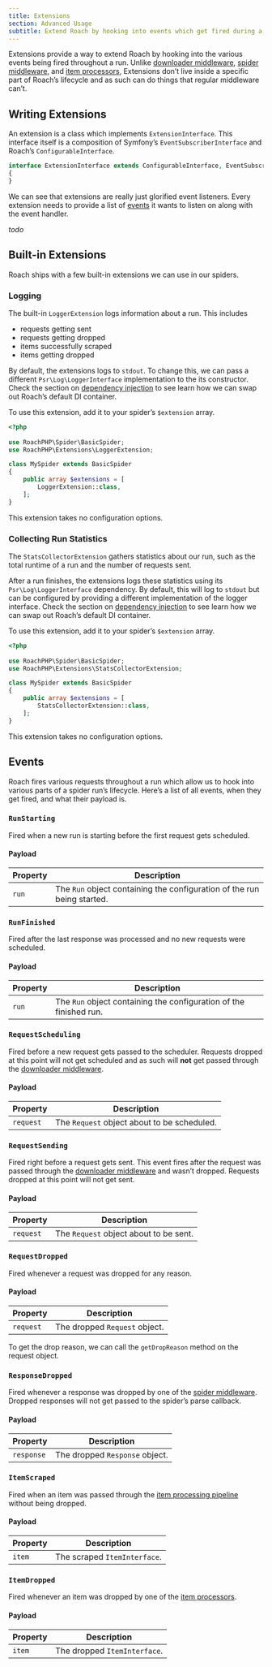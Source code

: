 ```yaml
---
title: Extensions
section: Advanced Usage
subtitle: Extend Roach by hooking into events which get fired during a run
---
```


Extensions provide a way to extend Roach by hooking into the various events being fired throughout a run. Unlike [downloader middleware](/docs/downloader-middleware), [spider middleware](/docs/spider-middleware), and [item processors](/docs/item-processors), Extensions don’t live inside a specific part of Roach’s lifecycle and as such can do things that regular middleware can’t.

## Writing Extensions

An extension is a class which implements `ExtensionInterface`. This interface itself is a composition of Symfony’s `EventSubscriberInterface` and Roach’s `ConfigurableInterface`.

<CodeBlock>

```php
interface ExtensionInterface extends ConfigurableInterface, EventSubscriberInterface
{
}

```

</CodeBlock>

We can see that extensions are really just glorified event listeners. Every extension needs to provide a list of [events](/docs/extensions#events) it wants to listen on along with the event handler.

_todo_

## Built-in Extensions

Roach ships with a few built-in extensions we can use in our spiders.

### Logging

The built-in `LoggerExtension` logs information about a run. This includes

- requests getting sent
- requests getting dropped
- items successfully scraped
- items getting dropped

By default, the extensions logs to `stdout`. To change this, we can pass a different `Psr\Log\LoggerInterface` implementation to the its constructor. Check the section on [dependency injection](/docs/dependency-injection) to see learn how we can swap out Roach’s default DI container.

To use this extension, add it to your spider’s `$extension` array.

<CodeBlock>

```php
<?php
    
use RoachPHP\Spider\BasicSpider;
use RoachPHP\Extensions\LoggerExtension;

class MySpider extends BasicSpider
{
    public array $extensions = [
        LoggerExtension::class,
    ];
}
```

</CodeBlock>

This extension takes no configuration options.

### Collecting Run Statistics

The `StatsCollectorExtension` gathers statistics about our run, such as the total runtime of a run and the number of requests sent. 

After a run finishes, the extensions logs these statistics using its `Psr\Log\LoggerInterface` dependency. By default, this will log to `stdout` but can be configured by providing a different implementation of the logger interface. Check the section on [dependency injection](/docs/dependency-injection) to see learn how we can swap out Roach’s default DI container.

To use this extension, add it to your spider’s `$extension` array.

<CodeBlock>

```php
<?php
    
use RoachPHP\Spider\BasicSpider;
use RoachPHP\Extensions\StatsCollectorExtension;

class MySpider extends BasicSpider
{
    public array $extensions = [
        StatsCollectorExtension::class,
    ];
}
```

</CodeBlock>

This extension takes no configuration options.

## Events

Roach fires various requests throughout a run which allow us to hook into various parts of a spider run’s lifecycle. Here’s  a list of all events, when they get fired, and what their payload is.

### `RunStarting`

Fired when a new run is starting before the first request gets scheduled.

#### Payload

| Property | Description                                                  |
| -------- | ------------------------------------------------------------ |
| `run`    | The `Run` object containing the configuration of the run being started. |

### `RunFinished`

Fired after the last response was processed and no new requests were scheduled.

#### Payload

| Property | Description                                                  |
| -------- | ------------------------------------------------------------ |
| `run`    | The `Run` object containing the configuration of the finished run. |

### `RequestScheduling`

Fired before a new request gets passed to the scheduler. Requests dropped at this point will not get scheduled and as such will **not** get passed through the [downloader middleware](/docs/downloader-middleware).

#### Payload

| Property  | Description                                 |
| --------- | ------------------------------------------- |
| `request` | The `Request` object about to be scheduled. |

### `RequestSending`

Fired right before a request gets sent. This event fires after the request was passed through the [downloader middleware](/docs/downloader-middleware) and wasn’t dropped. Requests dropped at this point will not get sent.

#### Payload

| Property  | Description                            |
| --------- | -------------------------------------- |
| `request` | The `Request` object about to be sent. |

### `RequestDropped`

Fired whenever a request was dropped for any reason.

#### Payload

| Property  | Description                   |
| --------- | ----------------------------- |
| `request` | The dropped `Request` object. |

To get the drop reason, we can call the `getDropReason` method on the request object.

### `ResponseDropped`

Fired whenever a response was dropped by one of the [spider middleware](/docs/spider-middleware). Dropped responses will not get passed to the spider’s parse callback.

#### Payload

| Property   | Description                    |
| ---------- | ------------------------------ |
| `response` | The dropped `Response` object. |

### `ItemScraped`

Fired when an item was passed through the [item processing pipeline](/docs/item-pipeline) without being dropped.

#### Payload

| Property | Description                  |
| -------- | ---------------------------- |
| `item`   | The scraped `ItemInterface`. |

### `ItemDropped`

Fired whenever an item was dropped by one of the [item processors](/docs/item-pipeline#writing-item-processors).

#### Payload

| Property | Description                  |
| -------- | ---------------------------- |
| `item`   | The dropped `ItemInterface`. |

